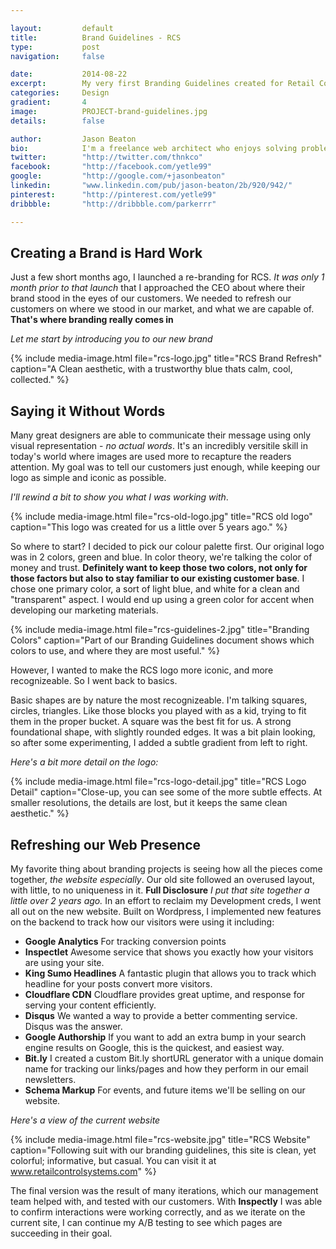```yaml
---

layout:			default
title:  		Brand Guidelines - RCS
type:			post
navigation: 	false

date:   		2014-08-22
excerpt: 		My very first Branding Guidelines created for Retail Control Systems, based on my branding work done for them — <i>And it looks awesome</i>.
categories:		Design
gradient: 		4
image: 			PROJECT-brand-guidelines.jpg
details:		false

author: 		Jason Beaton
bio: 			I'm a freelance web architect who enjoys solving problems, and making things look good.
twitter: 		"http://twitter.com/thnkco"
facebook: 		"http://facebook.com/yetle99"
google: 		"http://google.com/+jasonbeaton"
linkedin: 		"www.linkedin.com/pub/jason-beaton/2b/920/942/"
pinterest: 		"http://pinterest.com/yetle99"
dribbble: 		"http://dribbble.com/parkerrr"

---
```


## Creating a Brand is Hard Work

Just a few short months ago, I launched a re-branding for RCS. *It was only 1 month prior to that launch* that I approached the CEO about where their brand stood in the eyes of our customers. We needed to refresh our customers on where we stood in our market, and what we are capable of. **That's where branding really comes in**

*Let me start by introducing you to our new brand*

{% include media-image.html file="rcs-logo.jpg" title="RCS Brand Refresh" caption="A Clean aesthetic, with a trustworthy blue thats calm, cool, collected." %}

## Saying it Without Words

Many great designers are able to communicate their message using only visual representation - *no actual words*. It's an incredibly versitile skill in today's world where images are used more to recapture the readers attention. My goal was to tell our customers just enough, while keeping our logo as simple and iconic as possible.

*I'll rewind a bit to show you what I was working with*.

{% include media-image.html file="rcs-old-logo.jpg" title="RCS old logo" caption="This logo was created for us a little over 5 years ago." %}

So where to start? I decided to pick our colour palette first. Our original logo was in 2 colors, green and blue. In color theory, we're talking the color of money and trust. **Definitely want to keep those two colors, not only for those factors but also to stay familiar to our existing customer base**. I chose one primary color, a sort of light blue, and white for a clean and "transparent" aspect. I would end up using a green color for accent when developing our marketing materials. 

{% include media-image.html file="rcs-guidelines-2.jpg" title="Branding Colors" caption="Part of our Branding Guidelines document shows which colors to use, and where they are most useful." %}

However, I wanted to make the RCS logo more iconic, and more recognizeable. So I went back to basics.

Basic shapes are by nature the most recognizeable. I'm talking squares, circles, triangles. Like those blocks you played with as a kid, trying to fit them in the proper bucket. A square was the best fit for us. A strong foundational shape, with slightly rounded edges. It was a bit plain looking, so after some experimenting, I added a subtle gradient from left to right. 

*Here's a bit more detail on the logo:*

{% include media-image.html file="rcs-logo-detail.jpg" title="RCS Logo Detail" caption="Close-up, you can see some of the more subtle effects. At smaller resolutions, the details are lost, but it keeps the same clean aesthetic." %}

## Refreshing our Web Presence

My favorite thing about branding projects is seeing how all the pieces come together, *the website especially*. Our old site followed an overused layout, with little, to no uniqueness in it. **Full Disclosure** *I put that site together a little over 2 years ago.* In an effort to reclaim my Development creds, I went all out on the new website. Built on Wordpress, I implemented new features on the backend to track how our visitors were using it including: 

- **Google Analytics** For tracking conversion points
- **Inspectlet** Awesome service that shows you exactly how your visitors are using your site.
- **King Sumo Headlines** A fantastic plugin that allows you to track which headline for your posts convert more visitors.
- **Cloudflare CDN** Cloudflare provides great uptime, and response for serving your content efficiently. 
- **Disqus** We wanted a way to provide a better commenting service. Disqus was the answer.
- **Google Authorship** If you want to add an extra bump in your search engine results on Google, this is the quickest, and easiest way.
- **Bit.ly** I created a custom Bit.ly shortURL generator with a unique domain name for tracking our links/pages and how they perform in our email newsletters.
- **Schema Markup** For events, and future items we'll be selling on our website.

*Here's a view of the current website*

{% include media-image.html file="rcs-website.jpg" title="RCS Website" caption="Following suit with our branding guidelines, this site is clean, yet colorful; informative, but casual. You can visit it at www.retailcontrolsystems.com" %}

The final version was the result of many iterations, which our management team helped with, and tested with our customers. With **Inspectly** I was able to confirm interactions were working correctly, and as we iterate on the current site, I can continue my A/B testing to see which pages are succeeding in their goal. 